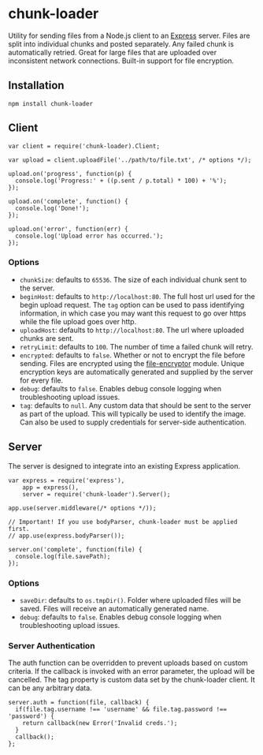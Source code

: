chunk-loader
============

Utility for sending files from a Node.js client to an [Express](http://expressjs.com) server. Files are split into
individual chunks and posted separately. Any failed chunk is automatically retried. Great for large files
that are uploaded over inconsistent network connections. Built-in support for file encryption.

## Installation
    npm install chunk-loader

## Client

    var client = require('chunk-loader).Client;

    var upload = client.uploadFile('../path/to/file.txt', /* options */);

    upload.on('progress', function(p) {
      console.log('Progress:' + ((p.sent / p.total) * 100) + '%');
    });

    upload.on('complete', function() {
      console.log('Done!');
    });

    upload.on('error', function(err) {
      console.log('Upload error has occurred.');
    });

### Options

* `chunkSize`: defaults to `65536`. The size of each individual chunk sent to the server.
* `beginHost`: defaults to `http://localhost:80`. The full host url used for the begin upload request.
The `tag` option can be used to pass identifying information, in which case you may want this request to
go over https while the file upload goes over http.
* `uploadHost`: defaults to `http://localhost:80`. The url where uploaded chunks are sent.
* `retryLimit`: defaults to `100`. The number of time a failed chunk will retry.
* `encrypted`: defaults to `false`. Whether or not to encrypt the file before sending. Files are
encrypted using the [file-encryptor](https://github.com/onmodulus/file-encryptor) module. Unique
encryption keys are automatically generated and supplied by the server for every file.
* `debug`: defaults to `false`. Enables debug console logging when troubleshooting upload issues.
* `tag`: defaults to `null`. Any custom data that should be sent to the server as part of the upload.
This will typically be used to identify the image. Can also be used to supply credentials for
server-side authentication.


## Server
The server is designed to integrate into an existing Express application.

    var express = require('express'),
        app = express(),
        server = require('chunk-loader').Server();

    app.use(server.middleware(/* options */));

    // Important! If you use bodyParser, chunk-loader must be applied first.
    // app.use(express.bodyParser());

    server.on('complete', function(file) {
      console.log(file.savePath);
    });

### Options

* `saveDir`: defaults to `os.tmpDir()`. Folder where uploaded files will be saved. Files will
receive an automatically generated name.
* `debug`: defaults to `false`. Enables debug console logging when troubleshooting upload issues.

### Server Authentication
The auth function can be overridden to prevent uploads based on custom criteria. If the callback is
invoked with an error parameter, the upload will be cancelled. The tag property is custom data set
by the chunk-loader client. It can be any arbitrary data.

    server.auth = function(file, callback) {
      if(file.tag.username !== 'username' && file.tag.password !== 'password') {
        return callback(new Error('Invalid creds.');
      }
      callback();
    };